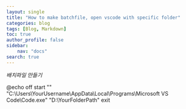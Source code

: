 ```yaml
---
layout: single
title: "How to make batchfile, open vscode with specific folder"
categories: blog
tags: [Blog, Markdown]
toc: true
author_profile: false
sidebar:
    nav: "docs"
search: true
---
```


*배치파일 만들기*



@echo off
start "" "C:\Users\YourUsername\AppData\Local\Programs\Microsoft VS Code\Code.exe" "D:\YourFolderPath"
exit